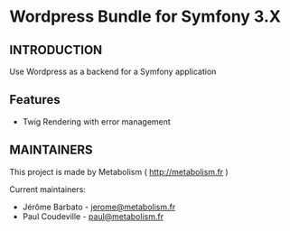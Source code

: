 # Wordpress Bundle for Symfony 3.X

INTRODUCTION
------------

Use Wordpress as a backend for a Symfony application

        
Features
-----------

- Twig Rendering with error management

        
MAINTAINERS
-----------

This project is made by Metabolism ( http://metabolism.fr )

Current maintainers:
 * Jérôme Barbato - jerome@metabolism.fr
 * Paul Coudeville - paul@metabolism.fr
